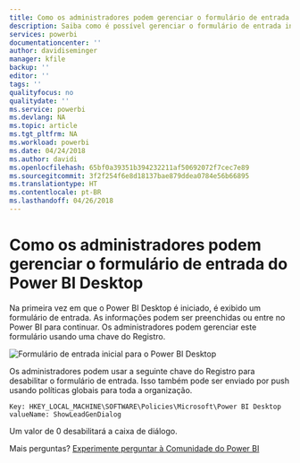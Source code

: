 ```yaml
---
title: Como os administradores podem gerenciar o formulário de entrada do Power BI Desktop
description: Saiba como é possível gerenciar o formulário de entrada inicial ao abrir o Power BI Desktop.
services: powerbi
documentationcenter: ''
author: davidiseminger
manager: kfile
backup: ''
editor: ''
tags: ''
qualityfocus: no
qualitydate: ''
ms.service: powerbi
ms.devlang: NA
ms.topic: article
ms.tgt_pltfrm: NA
ms.workload: powerbi
ms.date: 04/24/2018
ms.author: davidi
ms.openlocfilehash: 65bf0a39351b394232211af50692072f7cec7e89
ms.sourcegitcommit: 3f2f254f6e8d18137bae879ddea0784e56b66895
ms.translationtype: HT
ms.contentlocale: pt-BR
ms.lasthandoff: 04/26/2018
---
```

# <a name="how-administrators-can-manage-the-power-bi-desktop-sign-in-form"></a>Como os administradores podem gerenciar o formulário de entrada do Power BI Desktop
Na primeira vez em que o Power BI Desktop é iniciado, é exibido um formulário de entrada. As informações podem ser preenchidas ou entre no Power BI para continuar. Os administradores podem gerenciar este formulário usando uma chave do Registro. 

![Formulário de entrada inicial para o Power BI Desktop](media/desktop-admin-sign-in-form/sign-in-form.png)

Os administradores podem usar a seguinte chave do Registro para desabilitar o formulário de entrada. Isso também pode ser enviado por push usando políticas globais para toda a organização.

```
Key: HKEY_LOCAL_MACHINE\SOFTWARE\Policies\Microsoft\Power BI Desktop
valueName: ShowLeadGenDialog
```

Um valor de 0 desabilitará a caixa de diálogo.

Mais perguntas? [Experimente perguntar à Comunidade do Power BI](http://community.powerbi.com/)

